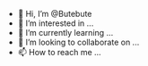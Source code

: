 - 👋 Hi, I’m @Butebute
- 👀 I’m interested in ...
- 🌱 I’m currently learning ...
- 💞️ I’m looking to collaborate on ...
- 📫 How to reach me ...

<!---
Butebute/Butebute is a ✨ special ✨ repository because its `README.md` (this file) appears on your GitHub profile.
You can click the Preview link to take a look at your changes.
--->
